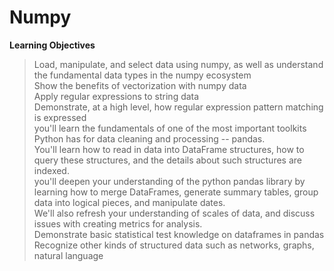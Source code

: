 # Numpy
**Learning Objectives**

>Load, manipulate, and select data using numpy, as well as understand the fundamental data types in the numpy ecosystem<br>
>Show the benefits of vectorization with numpy data<br>
>Apply regular expressions to string data<br>
>Demonstrate, at a high level, how regular expression pattern matching is expressed<br>
>you'll learn the fundamentals of one of the most important toolkits Python has for data cleaning and processing -- pandas.<br>
>You'll learn how to read in data into DataFrame structures, how to query these structures, and the details about such structures are indexed.<br>
>you'll deepen your understanding of the python pandas library by learning how to merge DataFrames, generate summary tables, group data into logical pieces, and manipulate dates.<br>
>We'll also refresh your understanding of scales of data, and discuss issues with creating metrics for analysis.<br>
>Demonstrate basic statistical test knowledge on dataframes in pandas
>Recognize other kinds of structured data such as networks, graphs, natural language

